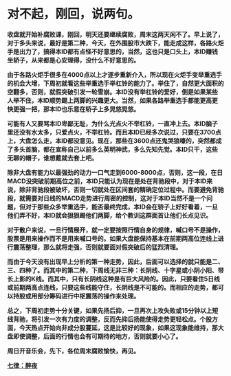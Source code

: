 对不起，刚回，说两句。
====

			

**收盘就开始补腐败课，刚回，明天还要继续腐败，周末这两天闲不了。早上说了，对于多头来说，最好是第二种，今天，在外围股市大跌下，能走成这样，各路火炬手是出力了，搞得本ID都有点怪不好意思的，当然，这也只是口头上，本ID赚钱坐轿子，从来都是心安理得，没什么不好意思的。**

**由于各路火炬手很多在4000点以上才逐步重新介入，所以现在火炬手变举重选手的机会大增，下周初就看这些举重选手举杠铃的能力了。举住了，自然更大面积的空翻多，否则，就假突破引发一轮雪崩。本ID没有举杠铃的爱好，倒是如果某些人举不住，本ID顺势踢上两脚的兴趣更大。当然，如果各路举重选手都能更高更快更强一把，那本ID也乐意在轿子上多晃悠晃悠。**

**可能有人又要骂本ID卑鄙无耻，为什么光点火不举杠铃，一直冲上去。本ID脑子里还没有水太多，只爱点火，不举杠铃。而且本ID已经多次说过，只要在3700点上，大盘怎么走，本ID都没意见。现在，那些在3600点还鬼哭狼嚎的，突然都成了多头首脑，都在宣称自己以前多么英明神武，多么先知先觉。本ID只干，这些无聊的帽子，谁想戴就去套上吧。**

**除非大盘有能力以最强劲的动力一口气走到6000-8000点，否则，这一段，在日MACD没突破前期高位之前，本ID只能认为现在是处在背驰段中，对于本ID来说，除非背驰段被破坏，否则一切就处在区间套的精确定位过程中。而要避免背驰段，就需要对日线的MACD走势进行周密的控制，这对于本ID当然不是一个问题，但对于那些众多举重选手，能否最终完成，本ID会在轿子上好好看着，一旦他们弄不好，本ID就会狠狠踢他们两脚，给个教训这群面首让他们长点见识。**

**对于散户来说，一旦行情展开，就一定要按照行情自身的规律，喊口号不是操作，股票是用来操作而不是用来喊口号的。如果大盘能保持基本在前期两高位连线上进行震荡整理，那么就将走强，否则就要面对假突破后的猛烈清理。**

**而由于今天没有出现早上分析的第一种走势，因此，后面可以选择的就只能是二、三、四种了。而其中的第二种，下周线无非三种：长阴线、十字星或小阴小阳、带长上影的K线。而其中，只有长阴线这种是有巨大风险的。因此，只要看住5日线或前期两高点连线，只要这些线能守住，长阴线是不可能的。而相应的走势，都可以持股或用部分筹码进行中枢震荡的操作来处理。**

**总之，下周初走势十分关键，如果先扬后抑，一旦再次上攻失败或15分钟以上短线背驰，将引发一次有力度的调整，反而先抑后扬能使得走势更轻松点。个股方面，今天热点开始向非成分股蔓延，这是比较好的现象，如果这现象能维持，那大盘即使调整，后面的行情也会有可期待的地方，否则就要小心了。**

**周日开音乐会，先下，各位周末腐败愉快，再见。**

[**七律：醉夜**](http://blog.sina.com.cn/u/486e105c01000bz1)
